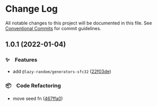 # Change Log

All notable changes to this project will be documented in this file.
See [Conventional Commits](https://conventionalcommits.org) for commit guidelines.

## 1.0.1 (2022-01-04)


### ✨　Features

* add `@lazy-random/generators-sfc32` ([22f03de](https://github.com/bluelovers/ws-random/commit/22f03de92ba1dc7f165db4c0a94524a386214dbd))


### 📦　Code Refactoring

* move seed fn ([467ffa0](https://github.com/bluelovers/ws-random/commit/467ffa0c5663f7a52a7edc4739091f6397007961))

